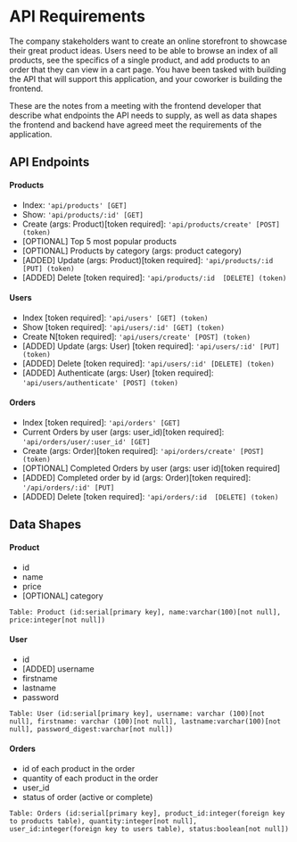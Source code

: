 # API Requirements

The company stakeholders want to create an online storefront to showcase their great product ideas. Users need to be able to browse an index of all products, see the specifics of a single product, and add products to an order that they can view in a cart page. You have been tasked with building the API that will support this application, and your coworker is building the frontend.

These are the notes from a meeting with the frontend developer that describe what endpoints the API needs to supply, as well as data shapes the frontend and backend have agreed meet the requirements of the application.

## API Endpoints

#### Products

- Index: `'api/products' [GET]`
- Show: `'api/products/:id' [GET]`
- Create (args: Product)[token required]: `'api/products/create' [POST] (token)`
- [OPTIONAL] Top 5 most popular products
- [OPTIONAL] Products by category (args: product category)
- [ADDED] Update (args: Product)[token required]: `'api/products/:id  [PUT] (token)`
- [ADDED] Delete [token required]: `'api/products/:id  [DELETE] (token)`

#### Users

- Index [token required]: `'api/users' [GET] (token)`
- Show [token required]: `'api/users/:id' [GET] (token)`
- Create N[token required]: `'api/users/create' [POST] (token)`
- [ADDED] Update (args: User) [token required]: `'api/users/:id' [PUT] (token)`
- [ADDED] Delete [token required]: `'api/users/:id' [DELETE] (token)`
- [ADDED] Authenticate (args: User) [token required]: `'api/users/authenticate' [POST] (token)`

#### Orders

- Index [token required]: `'api/orders' [GET]`
- Current Orders by user (args: user_id)[token required]: `'api/orders/user/:user_id' [GET]`
- Create (args: Order)[token required]: `'api/orders/create' [POST] (token)`
- [OPTIONAL] Completed Orders by user (args: user id)[token required]
- [ADDED] Completed order by id (args: Order)[token required]: `'/api/orders/:id' [PUT]`
- [ADDED] Delete [token required]: `'api/orders/:id  [DELETE] (token)`

## Data Shapes

#### Product

- id
- name
- price
- [OPTIONAL] category

```
Table: Product (id:serial[primary key], name:varchar(100)[not null], price:integer[not null])
```

#### User

- id
- [ADDED] username
- firstname
- lastname
- password

```
Table: User (id:serial[primary key], username: varchar (100)[not null], firstname: varchar (100)[not null], lastname:varchar(100)[not null], password_digest:varchar[not null])
```

#### Orders

- id of each product in the order
- quantity of each product in the order
- user_id
- status of order (active or complete)

```
Table: Orders (id:serial[primary key], product_id:integer(foreign key to products table), quantity:integer[not null], user_id:integer(foreign key to users table), status:boolean[not null])
```
